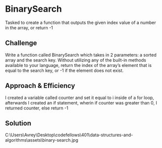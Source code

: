 # BinarySearch
<!-- Short summary or background information -->
Tasked to create a function that outputs the given index value of a number in the array, or return -1

## Challenge
<!-- Description of the challenge -->
Write a function called BinarySearch which takes in 2 parameters: a sorted array and the search key. Without utilizing any of the built-in methods available to your language, return the index of the array’s element that is equal to the search key, or -1 if the element does not exist.

## Approach & Efficiency
<!-- What approach did you take? Why? What is the Big O space/time for this approach? -->
I created a variable called counter and set it equal to i inside of a for loop, afterwards I created an if statement, wherin if counter was greater than 0, I returned counter, else return -1


## Solution
<!-- Embedded whiteboard image -->
C:\Users\Avrey\Desktop\codefellows\401\data-structures-and-algorithms\assets\binary-search.jpg